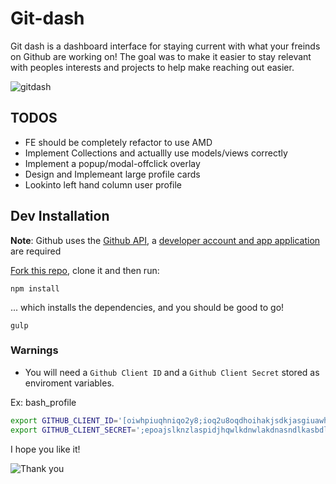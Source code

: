 # Git-dash

Git dash is a dashboard interface for staying current with what your freinds on Github are working on!
The goal was to make it easier to stay relevant with peoples interests and projects to help make reaching out easier.

![gitdash](http://i.imgur.com/7EM9Yr6h.gif)

## TODOS

- FE should be completely refactor to use AMD
- Implement Collections and actuallly use models/views correctly
- Implement a popup/modal-offclick overlay
- Design and Implemeant large profile cards
- Lookinto left hand column user profile 

## Dev Installation 

**Note**: Github uses the [Github API](https://developer.github.com/v3/), a [developer account and app application](https://developer.github.com/program/) are required

[Fork this repo](http://www.github.com/git-dash/fork), clone it and then run:

```
npm install
```

... which installs the dependencies, and you should be good to go!

```
gulp
```

### Warnings

- You will need a `Github Client ID` and a `Github Client Secret` stored as enviroment variables.

Ex: bash_profile
```bash
export GITHUB_CLIENT_ID='[oiwhpiuqhniqo2y8;ioq2u8oqdhoihakjsdkjasgiuawh'
export GITHUB_CLIENT_SECRET=';epoajslknzlaspidjhqwlkdnwlakdnasndlkasbdl'
```

I hope you like it!

![Thank you](http://i.giphy.com/FG5wEpsAiqqCk.gif)


